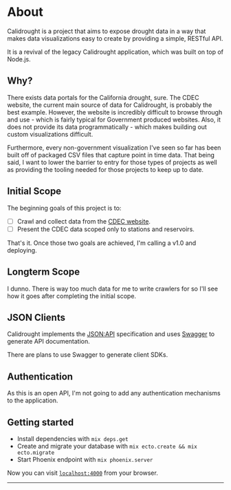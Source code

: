 # About

Calidrought is a project that aims to expose drought data in a way that makes data visualizations easy to create by providing a simple, RESTful API.

It is a revival of the legacy Calidrought application, which was built on top of Node.js.

## Why?

There exists data portals for the California drought, sure. The CDEC website, the current main source of data for Calidrought, is probably the best example. However, the website is incredibly difficult to browse through and use - which is fairly typical for Government produced websites. Also, it does not provide its data programmatically - which makes building out custom visualizations difficult.

Furthermore, every non-government visualization I've seen so far has been built off of packaged CSV files that capture point in time data. That being said, I want to lower the barrier to entry for those types of projects as well as providing the tooling needed for those projects to keep up to date.

## Initial Scope

The beginning goals of this project is to:

- [ ] Crawl and collect data from the [CDEC website](http://cdec.water.ca.gov/).
- [ ] Present the CDEC data scoped only to stations and reservoirs.

That's it. Once those two goals are achieved, I'm calling a v1.0 and deploying.

## Longterm Scope

I dunno. There is way too much data for me to write crawlers for so I'll see how it goes after completing the initial scope.

## JSON Clients

Calidrought implements the [JSON:API](http://jsonapi.org/) specification and uses [Swagger](http://swagger.io/) to generate API documentation.

There are plans to use Swagger to generate client SDKs.

## Authentication

As this is an open API, I'm not going to add any authentication mechanisms to the application.

## Getting started

* Install dependencies with `mix deps.get`
* Create and migrate your database with `mix ecto.create && mix ecto.migrate`
* Start Phoenix endpoint with `mix phoenix.server`

Now you can visit [`localhost:4000`](http://localhost:4000) from your browser.

---
